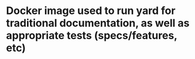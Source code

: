 # Docker image used to run yard for traditional documentation, as well as appropriate tests (specs/features, etc)


